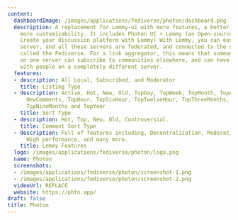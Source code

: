 ```yaml
---
content:
  dashboardImage: /images/applications/fediverse/photon/dashboard.png
  description: A replacement for Lemmy-ui with more features, a better design, and
    more customizability. It includes Photon UI + Lemmy (an Open-source Reddit alternative.
    Create your discussion platform with Lemmy) With Lemmy, you can easily host your
    server, and all these servers are federated, and connected to the same universe,
    called the Fediverse. For a link aggregator, this means that someone registered
    on one server can subscribe to communities elsewhere, and can have discussions
    with people on a completely different server.
  features:
  - description: All Local, Subscribed, and Moderator
    title: Listing Type
  - description: Active, Hot, New, Old, TopDay, TopWeek, TopMonth, TopAll, MostComments,
      NewComments, TopHour, TopSixHour, TopTwelveHour, TopThreeMonths, TopSixMonths,
      TopNineMonths and TopYear
    title: Sort Type
  - description: Hot, Top, New, Old, Controversial.
    title: Comment Sort Type
  - description: Full of features including, Decentralization, Moderation abilities,
      High performance, and many more.
    title: Lemmy Features
  logo: /images/applications/fediverse/photon/logo.png
  name: Photon
  screenshots:
  - /images/applications/fediverse/photon/screenshot-1.png
  - /images/applications/fediverse/photon/screenshot-2.png
  videoUrl: REPLACE
  website: https://phtn.app/
draft: false
title: Photon
---
```


